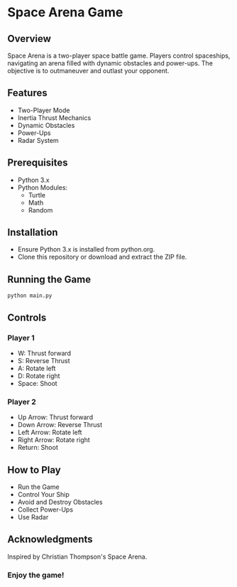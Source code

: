 # Space Arena Game
## Overview
Space Arena is a two-player space battle game. Players control spaceships, navigating an arena filled with dynamic obstacles and power-ups. The objective is to outmaneuver and outlast your opponent.

## Features
* Two-Player Mode
* Inertia Thrust Mechanics
* Dynamic Obstacles
* Power-Ups
* Radar System

## Prerequisites
* Python 3.x 
* Python Modules:
    * Turtle
    * Math
    * Random

## Installation
+ Ensure Python 3.x is installed from python.org.
+ Clone this repository or download and extract the ZIP file.

## Running the Game
`
python main.py
`

## Controls
### Player 1
* W: Thrust forward
* S: Reverse Thrust
* A: Rotate left
* D: Rotate right
* Space: Shoot
### Player 2
* Up Arrow: Thrust forward
* Down Arrow: Reverse Thrust
* Left Arrow: Rotate left
* Right Arrow: Rotate right
* Return: Shoot

## How to Play
* Run the Game
* Control Your Ship
* Avoid and Destroy Obstacles
* Collect Power-Ups
* Use Radar

## Acknowledgments
Inspired by Christian Thompson's Space Arena.

### Enjoy the game!
